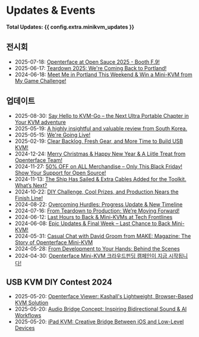 # Updates & Events

**Total Updates: {{ config.extra.minikvm_updates }}**

## 전시회

- 2025-07-18: [Openterface at Open Sauce 2025 - Booth F.9!](250718-open-sauce-2025.md)
- 2025-06-17: [Teardown 2025: We're Coming Back to Portland!](250617-teardown-2025-promote.md)
- 2024-06-18: [Meet Me in Portland This Weekend & Win a Mini-KVM from My Game Challenge!](240618-meet-up-teardown-2024.md)

## 업데이트

- 2025-08-30: [Say Hello to KVM-Go – the Next Ultra Portable Chapter in Your KVM adventure](250830-kvm-go-pre-launch.md)
- 2025-05-19: [A highly insightful and valuable review from South Korea.](250614-tinyrack-review.md)
- 2025-05-15: [We're Going Live!](250515-openterface-tds-annc.md)
- 2025-02-19: [Clear Backlog, Fresh Gear, and More Time to Build USB KVM!](250214-fresh-gear-and-more-diy-time.md)
- 2024-12-24: [Merry Christmas & Happy New Year & A Liitle Treat from Openterface Team!](241224-merry-christmas.md)
- 2024-11-27: [50% OFF on ALL Merchandise – Only This Black Friday! Show Your Support for Open Source!](241120-black-friday-2024.md)
- 2024-11-13: [The Ship Has Sailed & Extra Cables Added for the Toolkit. What’s Next?](241107-orange-cable.md)
- 2024-10-22: [DIY Challenge, Cool Prizes, and Production Nears the Finish Line!](241022-diy-challenge.md)
- 2024-08-22: [Overcoming Hurdles: Progress Update & New Timeline](240823-overcoming-hurdles.md)
- 2024-07-16: [From Teardown to Production: We’re Moving Forward!](240716-teardown-to-production.md)
- 2024-06-12: [Last Hours to Back & Mini-KVMs at Tech Frontlines](240612-last-hours-to-back.md)
- 2024-06-08: [Epic Updates & Final Week – Last Chance to Back Mini-KVM!](240608-epic_updates_last_chance.md)
- 2024-05-31: [Casual Chat with David Groom from MAKE: Magazine: The Story of Openterface Mini-KVM](240531_livestram_with_david_make.md)
- 2024-05-28: [From Development to Your Hands: Behind the Scenes](240528-from-dev-to-your-hands.md)
- 2024-04-30: [Openterface Mini-KVM 크라우드펀딩 캠페인이 지금 시작됩니다!](240430-launch-announcement.ko.md)

## USB KVM DIY Contest 2024

- 2025-05-20: [Openterface Viewer: Kashall's Lightweight, Browser-Based KVM Solution](250520-kashall-project.md)
- 2025-05-20: [Audio Bridge Concept: Inspiring Bidirectional Sound & AI Workflows](250520-Veera-post.md)
- 2025-05-20: [iPad KVM: Creative Bridge Between iOS and Low-Level Devices](250520-Casey.md)

